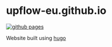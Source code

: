 # upflow-eu.github.io

[![github pages](https://github.com/upflow-eu/upflow-eu.github.io/actions/workflows/gh-pages.yml/badge.svg)](https://github.com/upflow-eu/upflow-eu.github.io/actions/workflows/gh-pages.yml)

Website built using [hugo](https://gohugo.io/)

